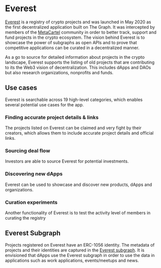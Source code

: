 # Everest

[Everest](https://everest.link/) is a registry of crypto projects and was launched in May 2020 as the first decentralized application built on The Graph. It was intercepted by members of the [MetaCartel](https://forum.metacartel.org/t/the-big-dapp-idea-thread/59/8) community in order to better track, support and fund projects in the crypto ecosystem. The vision behind Everest is to showcase the power of subgraphs as open APIs and to prove that competitive applications can be curated in a decentralized manner. 

As a go to source for detailed information about projects in the crypto landscape, Everest supports the listing of old projects that are contributing to its the Web3 vision of decentralization. This includes dApps and DAOs but also research organizations, nonprofits and funds.

## Use cases

Everest is searchable across 19 high-level categories, which enables several potential use cases for the app.

### Finding accurate project details & links

The projects listed on Everest can be claimed and very fight by their creators, which allows them to include accurate project details and official links.

### Sourcing deal flow

Investors are able to source Everest for potential investments.

### Discovering new dApps

Everest can be used to showcase and discover new products, dApps and organizations.

### Curation experiments

Another functionality of Everest is to test the activity level of members in curating the registry

## Everest Subgraph

Projects registered on Everest have an ERC-1056 identity. The metadata of projects and their identities are captured in the [Everest subgraph](https://thegraph.com/explorer/subgraph/graphprotocol/everest). It is envisioned that dApps use the Everest subgraph in order to use the data in applications such as work applications, events/meetups and news.



